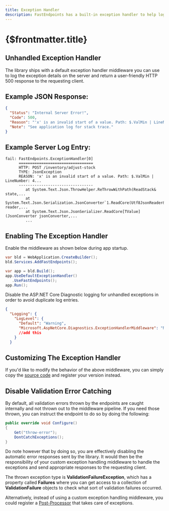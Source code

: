 ```yaml
---
title: Exception Handler
description: FastEndpoints has a built-in exception handler to help log uncaught errors in a convenient manner.
---
```


# {$frontmatter.title}

## Unhandled Exception Handler

The library ships with a default exception handler middleware you can use to log the exception details on the server and return a user-friendly HTTP 500 response to the
requesting client.

## Example JSON Response:

```json | title=json
{
  "Status": "Internal Server Error!",
  "Code": 500,
  "Reason": "'x' is an invalid start of a value. Path: $.ValMin | LineNumber: 4...",
  "Note": "See application log for stack trace."
}
```

## Example Server Log Entry:

```
fail: FastEndpoints.ExceptionHandler[0]
      =================================
      HTTP: POST /inventory/adjust-stock
      TYPE: JsonException
      REASON: 'x' is an invalid start of a value. Path: $.ValMin | LineNumber: 4...
      ---------------------------------
         at System.Text.Json.ThrowHelper.ReThrowWithPath(ReadStack& state,...
         at System.Text.Json.Serialization.JsonConverter`1.ReadCore(Utf8JsonReader& reader,...
         at System.Text.Json.JsonSerializer.ReadCore[TValue](JsonConverter jsonConverter,...
         ...
```

## Enabling The Exception Handler

Enable the middleware as shown below during app startup.

```cs |copy|title=Program.cs
var bld = WebApplication.CreateBuilder();
bld.Services.AddFastEndpoints();

var app = bld.Build();
app.UseDefaultExceptionHandler()
   .UseFastEndpoints();
app.Run();
```

Disable the ASP.NET Core Diagnostic logging for unhandled exceptions in order to avoid duplicate log entries.

```json |copy|title=appsettings.json
{
  "Logging": {
    "LogLevel": {
      "Default": "Warning",
      "Microsoft.AspNetCore.Diagnostics.ExceptionHandlerMiddleware": "None"
      //add this
    }
  }
```

## Customizing The Exception Handler

If you'd like to modify the behavior of the above middleware, you can simply copy
the [source code](https://github.com/FastEndpoints/Library/blob/main/Src/Library/Extensions/ExceptionHandlerExtensions.cs) and register your version instead.

## Disable Validation Error Catching

By default, all validation errors thrown by the endpoints are caught internally and not thrown out to the middleware pipeline. If you need those thrown, you can instruct
the endpoint to do so by doing the following:

```cs title=MyEndpoint.cs
public override void Configure()
{
    Get("throw-error");
    DontCatchExceptions();
}
```

Do note however that by doing so, you are effectively disabling the automatic error responses sent by the library. It would then be the responsibility of your custom
exception handling middleware to handle the exceptions and send appropriate responses to the requesting client.

The thrown exception type is **ValidationFailureException**, which has a property called **Failures** where you can get access to a collection of **ValidationFailure**
objects to check what sort of validation failures occurred.

Alternatively, instead of using a custom exception handling middleware, you could register
a [Post-Processor](pre-post-processors#handling-unhandled-exceptions-with-post-processors) that takes care of exceptions.